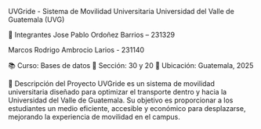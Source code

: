 UVGride - Sistema de Movilidad Universitaria
Universidad del Valle de Guatemala (UVG)

📌 Integrantes
Jose Pablo Ordoñez Barrios – 231329

Marcos Rodrigo Ambrocio Larios - 231140


📚 Curso: Bases de datos
📌 Sección: 30 y 20
📍 Ubicación: Guatemala, 2025

📖 Descripción del Proyecto
UVGride es un sistema de movilidad universitaria diseñado para optimizar el transporte dentro
y hacia la Universidad del Valle de Guatemala. Su objetivo es proporcionar a los estudiantes 
un medio eficiente, accesible y económico para desplazarse, mejorando la experiencia de movilidad en el campus.

